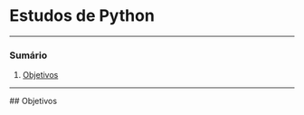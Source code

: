 # Estudos de Python

********
### Sumário
1. [Objetivos](#objetivos)
*******

<div id='objetivos'>
## Objetivos

